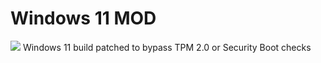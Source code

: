 # Windows 11 MOD
<img src="https://github.com/daviiid99/Windows-11-MOD/blob/main/logo.png">
Windows 11 build patched to bypass TPM 2.0 or Security Boot checks
